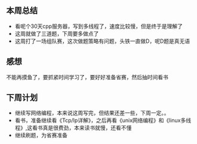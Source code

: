 ## 本周总结
+ 看呢个30天cpp服务器，写到多线程了，速度比较慢，但是终于是理解了
+ 这周就做了三道题，下周要多做点了
+ 这周打了一场组队赛，这次做题策略有问题，头铁一直做D，呢D题是真无语

## 感想
不能再摸鱼了，要抓紧时间学习了，要好好准备省赛，然后抽时间看书

## 下周计划
+ 继续写网络编程，本来说这周写完，但结果还差一些，下周一定。。
+ 看书，准备继续看《Tcp/Ip详解》，之后再看《unix网络编程》和《linux多线程》,这看书真是很费劲，本来读书就慢，还看不懂
+ 继续刷题，为省赛准备

